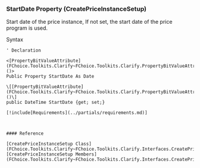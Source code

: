 ﻿### StartDate Property (CreatePriceInstanceSetup)

Start date of the price instance, If not set, the start date of the price program is used.

Syntax

```vbnet
' Declaration

<[PropertyBitValueAttribute](FChoice.Toolkits.Clarify~FChoice.Toolkits.Clarify.PropertyBitValueAttribute.md)()>
Public Property StartDate As Date

\[[PropertyBitValueAttribute](FChoice.Toolkits.Clarify~FChoice.Toolkits.Clarify.PropertyBitValueAttribute.md)()\]
public DateTime StartDate {get; set;}

[!include[Requirements](../partials/requirements.md)]



#### Reference

[CreatePriceInstanceSetup Class](FChoice.Toolkits.Clarify~FChoice.Toolkits.Clarify.Interfaces.CreatePriceInstanceSetup.md)  
[CreatePriceInstanceSetup Members](FChoice.Toolkits.Clarify~FChoice.Toolkits.Clarify.Interfaces.CreatePriceInstanceSetup_members.md)
